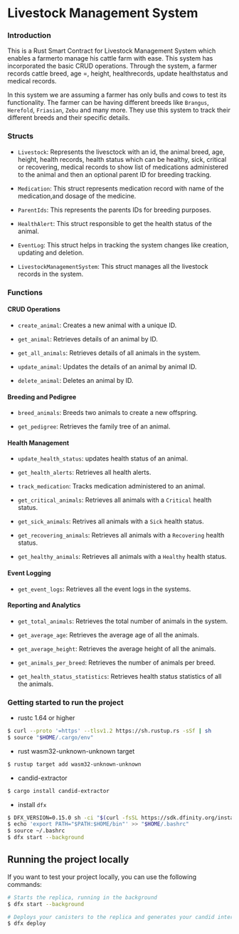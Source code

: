 # Livestock Management System

### Introduction

This is a Rust Smart Contract for Livestock Management System which enables a farmerto manage his cattle farm with ease. This system has incorporated the basic CRUD operations. Through the system, a farmer records cattle breed, age =, height, healthrecords, update healthstatus and medical records.

In this system we are assuming a farmer has only bulls and cows to test its functionality. The farmer can be having different breeds like `Brangus`, `Herefold`, `Friasian`, `Zebu` and many more. They use this system to track their different breeds and their specific details.


### Structs

  * `Livestock`: Represents the livesctock with an id, the animal breed, age, height,   health records, health status which can be healthy, sick, critical or recovering, medical records to show list of medications administered to the animal and then an optional parent ID for breeding tracking.

  * `Medication`: This struct represents medication record with name of the medication,and dosage of the medicine.

  * `ParentIds`: This represents the parents IDs for breeding purposes.

  * `HealthAlert`: This struct responsible to get the health status of the animal.

  * `EventLog`: This struct helps in tracking the system changes like creation, updating and deletion.

  * `LivestockManagementSystem`: This struct manages all the livestock records in the system.


### Functions

  #### CRUD Operations

  * `create_animal`: Creates a new animal with a unique ID.

  * `get_animal`: Retrieves details of an animal by ID.

  * `get_all_animals`: Retrieves details of all animals in the system.

  * `update_animal`: Updates the details of an animal by animal ID.

  *  `delete_animal`: Deletes an animal by ID.

  #### Breeding and Pedigree

  * `breed_animals`: Breeds two animals to create a new offspring.

  * `get_pedigree`: Retrieves the family tree of an animal.

  #### Health Management

  * `update_health_status`: updates health status of an animal.

  * `get_health_alerts`: Retrieves all health alerts.

  * `track_medication`: Tracks medication administered to an animal.

  * `get_critical_animals`: Retrieves all animals with a `Critical` health status.

  * `get_sick_animals`: Retrives all animals with a `Sick` health status.

  * `get_recovering_animals`: Retrieves all animals with a `Recovering` health status.

  * `get_healthy_animals`: Retrieves all animals with a `Healthy` health status.

  #### Event Logging

  * `get_event_logs`: Retrieves all the event logs in the systems.

  #### Reporting and Analytics

  * `get_total_animals`: Retrieves the total number of animals in the system.

  * `get_average_age`: Retrieves the average age of all the animals.

  * `get_average_height`: Retrieves the average height of all the animals.

  * `get_animals_per_breed`: Retrieves the number of animals per breed.

  * `get_health_status_statistics`: Retrieves health status statistics of all the animals.


### Getting started to run the project

* rustc 1.64 or higher
```bash
$ curl --proto '=https' --tlsv1.2 https://sh.rustup.rs -sSf | sh
$ source "$HOME/.cargo/env"
```
* rust wasm32-unknown-unknown target
```bash
$ rustup target add wasm32-unknown-unknown
```
* candid-extractor
```bash
$ cargo install candid-extractor
```
* install `dfx`
```bash
$ DFX_VERSION=0.15.0 sh -ci "$(curl -fsSL https://sdk.dfinity.org/install.sh)"
$ echo 'export PATH="$PATH:$HOME/bin"' >> "$HOME/.bashrc"
$ source ~/.bashrc
$ dfx start --background
```



## Running the project locally

If you want to test your project locally, you can use the following commands:

```bash
# Starts the replica, running in the background
$ dfx start --background

# Deploys your canisters to the replica and generates your candid interface
$ dfx deploy
```
